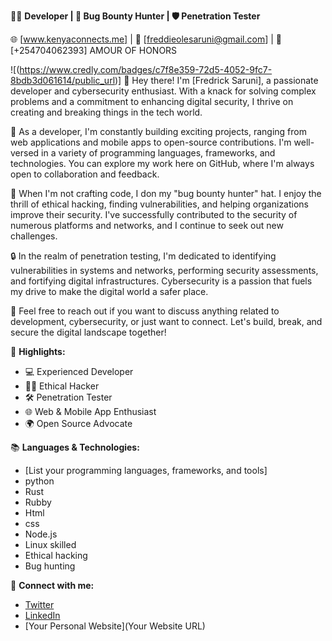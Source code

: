👨‍💻 **Developer | 🐛 Bug Bounty Hunter | 🛡️ Penetration Tester**

🌐 [www.kenyaconnects.me] | 📧 [freddieolesaruni@gmail.com] | 📱 [+254704062393]
                                                    AMOUR OF HONORS

![(https://www.credly.com/badges/c7f8e359-72d5-4052-9fc7-8bdb3d061614/public_url)]
👋 Hey there! I'm [Fredrick Saruni], a passionate developer and cybersecurity enthusiast. With a knack for solving complex problems and a commitment to enhancing digital security, I thrive on creating and breaking things in the tech world.

🚀 As a developer, I'm constantly building exciting projects, ranging from web applications and mobile apps to open-source contributions. I'm well-versed in a variety of programming languages, frameworks, and technologies. You can explore my work here on GitHub, where I'm always open to collaboration and feedback.

🐞 When I'm not crafting code, I don my "bug bounty hunter" hat. I enjoy the thrill of ethical hacking, finding vulnerabilities, and helping organizations improve their security. I've successfully contributed to the security of numerous platforms and networks, and I continue to seek out new challenges.

🔒 In the realm of penetration testing, I'm dedicated to identifying vulnerabilities in systems and networks, performing security assessments, and fortifying digital infrastructures. Cybersecurity is a passion that fuels my drive to make the digital world a safer place.

💬 Feel free to reach out if you want to discuss anything related to development, cybersecurity, or just want to connect. Let's build, break, and secure the digital landscape together!

🌟 **Highlights:**
- 💻 Experienced Developer
- 🕵️‍♂️ Ethical Hacker
- 🛠️ Penetration Tester
- 🌐 Web & Mobile App Enthusiast
- 🌍 Open Source Advocate

📚 **Languages & Technologies:**
- [List your programming languages, frameworks, and tools]
- python
- Rust
- Rubby
- Html
- css
- Node.js
- Linux skilled
- Ethical hacking
- Bug hunting
  

🔗 **Connect with me:**
- [Twitter](https://twitter.com/YourTwitterHandle)
- [LinkedIn](https://www.linkedin.com/in/YourLinkedInProfile)
- [Your Personal Website](Your Website URL)
